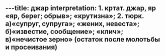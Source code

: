 ---title: джар
interpretation: 1. кртат. джар, яр «яр, берег; обрыв»; «крутизна»; 2. тюрк. а)«супруг, супруга»; «жених, невеста»; б)«известие, сообщение»; «клич»; в)«нечистое зерно» (остаток после молотьбы и просеивания)
---
